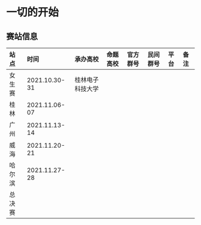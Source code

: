 # 一切的开始

## 赛站信息

| 站点    | 时间          | 承办高校           | 命题高校 | 官方群号 | 民间群号 | 平台 | 备注 |
| :----- | :------------ | :--------------- | :------- | :------- | :------- | :--- | :--- |
| 女生赛  | 2021.10.30-31 | 桂林电子科技大学    |          |          |          |      |      |
| 桂林    | 2021.11.06-07 |                  |          |          |          |      |      |
| 广州    | 2021.11.13-14 |                  |          |          |          |      |      |
| 威海    | 2021.11.20-21 |                  |          |          |          |      |      |
| 哈尔滨  | 2021.11.27-28 |                  |          |          |          |      |      |
| 总决赛  |               |                  |          |          |          |      |      |

